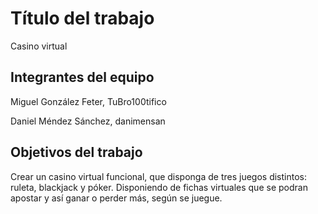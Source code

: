 # Título del trabajo
Casino virtual



## Integrantes del equipo

Miguel González Feter, TuBro100tifico


Daniel Méndez Sánchez, danimensan

## Objetivos del trabajo

Crear un casino virtual funcional, que disponga de tres juegos distintos: ruleta, blackjack y póker.
Disponiendo de fichas virtuales que se podran apostar y así ganar o perder más, según se juegue.
